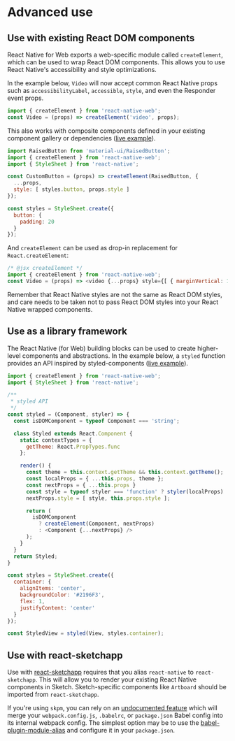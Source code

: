# Advanced use

## Use with existing React DOM components

React Native for Web exports a web-specific module called `createElement`,
which can be used to wrap React DOM components. This allows you to use React
Native's accessibility and style optimizations.

In the example below, `Video` will now accept common React Native props such as
`accessibilityLabel`, `accessible`, `style`, and even the Responder event
props.

```js
import { createElement } from 'react-native-web';
const Video = (props) => createElement('video', props);
```

This also works with composite components defined in your existing component
gallery or dependencies ([live example](https://www.webpackbin.com/bins/-KiTSGFw3fB9Szg7quLI)).

```js
import RaisedButton from 'material-ui/RaisedButton';
import { createElement } from 'react-native-web';
import { StyleSheet } from 'react-native';

const CustomButton = (props) => createElement(RaisedButton, {
  ...props,
  style: [ styles.button, props.style ]
});

const styles = StyleSheet.create({
  button: {
    padding: 20
  }
});
```

And `createElement` can be used as drop-in replacement for `React.createElement`:

```js
/* @jsx createElement */
import { createElement } from 'react-native-web';
const Video = (props) => <video {...props} style={[ { marginVertical: 10 }, props.style ]} />
```

Remember that React Native styles are not the same as React DOM styles, and
care needs to be taken not to pass React DOM styles into your React Native
wrapped components.

## Use as a library framework

The React Native (for Web) building blocks can be used to create higher-level
components and abstractions. In the example below, a `styled` function provides
an API inspired by styled-components ([live
example](https://www.webpackbin.com/bins/-KjT9ziwv4O7FDZdvsnX)).

```js
import { createElement } from 'react-native-web';
import { StyleSheet } from 'react-native';

/**
 * styled API
 */
const styled = (Component, styler) => {
  const isDOMComponent = typeof Component === 'string';

  class Styled extends React.Component {
    static contextTypes = {
      getTheme: React.PropTypes.func
    };

    render() {
      const theme = this.context.getTheme && this.context.getTheme();
      const localProps = { ...this.props, theme };
      const nextProps = { ...this.props }
      const style = typeof styler === 'function' ? styler(localProps) : styler;
      nextProps.style = [ style, this.props.style ];

      return (
        isDOMComponent
          ? createElement(Component, nextProps)
          : <Component {...nextProps} />
      );
    }
  }
  return Styled;
}

const styles = StyleSheet.create({
  container: {
    alignItems: 'center',
    backgroundColor: '#2196F3',
    flex: 1,
    justifyContent: 'center'
  }
});

const StyledView = styled(View, styles.container);
```

## Use with react-sketchapp

Use with [react-sketchapp](http://airbnb.io/react-sketchapp/) requires that you
alias `react-native` to `react-sketchapp`. This will allow you to render your
existing React Native components in Sketch. Sketch-specific components like
`Artboard` should be imported from `react-sketchapp`.

If you're using `skpm`, you can rely on an [undocumented
feature](https://github.com/sketch-pm/skpm/blob/master/lib/utils/webpackConfig.js)
which will merge your `webpack.config.js`, `.babelrc`, or `package.json` Babel
config into its internal webpack config. The simplest option may be to use the
[babel-plugin-module-alias](https://www.npmjs.com/package/babel-plugin-module-alias)
and configure it in your `package.json`.
